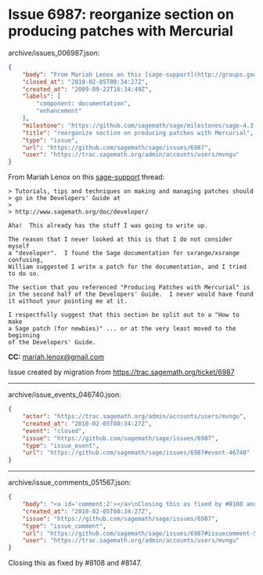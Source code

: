 # Issue 6987: reorganize section on producing patches with Mercurial

archive/issues_006987.json:
```json
{
    "body": "From Mariah Lenox on this [sage-support](http://groups.google.com/group/sage-support/browse_thread/thread/2c56d4cd5e4de464) thread:\n\n```\n> Tutorials, tips and techniques on making and managing patches should\n> go in the Developers' Guide at\n>\n> http://www.sagemath.org/doc/developer/\n\nAha!  This already has the stuff I was going to write up.\n\nThe reason that I never looked at this is that I do not consider\nmyself\na \"developer\".  I found the Sage documentation for sxrange/xsrange\nconfusing,\nWilliam suggested I write a patch for the documentation, and I tried\nto do so.\n\nThe section that you referenced \"Producing Patches with Mercurial\" is\nin the second half of the Developers' Guide.  I never would have found\nit without your pointing me at it.\n\nI respectfully suggest that this section be split out to a \"How to\nmake\na Sage patch (for newbies)\" ... or at the very least moved to the\nbeginning\nof the Developers' Guide.\n```\n\n**CC:**  mariah.lenox@gmail.com\n\nIssue created by migration from https://trac.sagemath.org/ticket/6987\n\n",
    "closed_at": "2010-02-05T00:34:27Z",
    "created_at": "2009-09-22T16:34:49Z",
    "labels": [
        "component: documentation",
        "enhancement"
    ],
    "milestone": "https://github.com/sagemath/sage/milestones/sage-4.3.2",
    "title": "reorganize section on producing patches with Mercurial",
    "type": "issue",
    "url": "https://github.com/sagemath/sage/issues/6987",
    "user": "https://trac.sagemath.org/admin/accounts/users/mvngu"
}
```
From Mariah Lenox on this [sage-support](http://groups.google.com/group/sage-support/browse_thread/thread/2c56d4cd5e4de464) thread:

```
> Tutorials, tips and techniques on making and managing patches should
> go in the Developers' Guide at
>
> http://www.sagemath.org/doc/developer/

Aha!  This already has the stuff I was going to write up.

The reason that I never looked at this is that I do not consider
myself
a "developer".  I found the Sage documentation for sxrange/xsrange
confusing,
William suggested I write a patch for the documentation, and I tried
to do so.

The section that you referenced "Producing Patches with Mercurial" is
in the second half of the Developers' Guide.  I never would have found
it without your pointing me at it.

I respectfully suggest that this section be split out to a "How to
make
a Sage patch (for newbies)" ... or at the very least moved to the
beginning
of the Developers' Guide.
```

**CC:**  mariah.lenox@gmail.com

Issue created by migration from https://trac.sagemath.org/ticket/6987





---

archive/issue_events_046740.json:
```json
{
    "actor": "https://trac.sagemath.org/admin/accounts/users/mvngu",
    "created_at": "2010-02-05T00:34:27Z",
    "event": "closed",
    "issue": "https://github.com/sagemath/sage/issues/6987",
    "type": "issue_event",
    "url": "https://github.com/sagemath/sage/issues/6987#event-46740"
}
```



---

archive/issue_comments_051567.json:
```json
{
    "body": "<a id='comment:2'></a>\nClosing this as fixed by #8108 and #8147.",
    "created_at": "2010-02-05T00:34:27Z",
    "issue": "https://github.com/sagemath/sage/issues/6987",
    "type": "issue_comment",
    "url": "https://github.com/sagemath/sage/issues/6987#issuecomment-51567",
    "user": "https://trac.sagemath.org/admin/accounts/users/mvngu"
}
```

<a id='comment:2'></a>
Closing this as fixed by #8108 and #8147.
